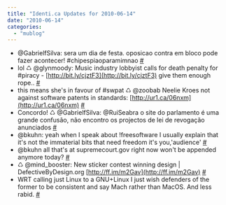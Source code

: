 ```yaml
---
title: "Identi.ca Updates for 2010-06-14"
date: "2010-06-14"
categories: 
  - "mublog"
---
```


- @GabrielfSilva: sera um dia de festa. oposicao contra em bloco pode fazer acontecer! #chipespiaoparamimnao [#](http://identi.ca/notice/36181739)
- lol ♺ @glynmoody: Music industry lobbyist calls for death penalty for #piracy - [http://bit.ly/cjztF3](http://bit.ly/cjztF3) give them enough rope.. [#](http://identi.ca/notice/36182090)
- this means she's in favour of #swpat ♺ @zoobab Neelie Kroes not against software patents in standards: [http://ur1.ca/06nxm](http://ur1.ca/06nxm) [#](http://identi.ca/notice/36182263)
- Concordo! ♺ @GabrielfSilva: @RuiSeabra o site do parlamento é uma grande confusão, não encontro os projectos de lei de revogação anunciados [#](http://identi.ca/notice/36182765)
- @bkuhn: yeah when I speak about !freesoftware I usually explain that it's not the immaterial bits that need freedom it's you,'audience' [#](http://identi.ca/notice/36184141)
- @bkuhn all that's at supremecourt.gov right now won't be appended anymore today? [#](http://identi.ca/notice/36198227)
- ♺ @mind\_booster: New sticker contest winning design | DefectiveByDesign.org [http://ff.im/m2Gav](http://ff.im/m2Gav) [#](http://identi.ca/notice/36229522)
- WRT calling just Linux to a GNU+Linux I just wish defenders of the former to be consistent and say Mach rather than MacOS. And less rabid. [#](http://identi.ca/notice/36237130)
